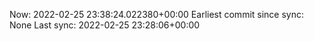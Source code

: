 Now: 2022-02-25 23:38:24.022380+00:00 Earliest commit since sync: None Last sync: 2022-02-25 23:28:06+00:00
